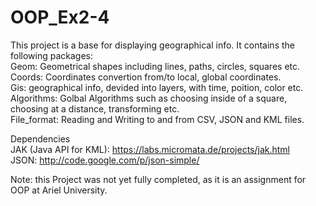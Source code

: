 # OOP_Ex2-4
This project is a base for displaying geographical info.
It contains the following packages:
<br/>  Geom: Geometrical shapes including lines, paths, circles, squares etc.
<br/>  Coords: Coordinates convertion from/to local, global coordinates.
<br/>  Gis: geographical info, devided into layers, with time, poition, color etc.
<br/>  Algorithms: Golbal Algorithms such as choosing inside of a square, choosing at a distance, transforming etc.
<br/>  File_format: Reading and Writing to and from CSV, JSON and KML files.

Dependencies
<br/>  JAK (Java API for KML): https://labs.micromata.de/projects/jak.html
<br/>  JSON: http://code.google.com/p/json-simple/
  
Note: this Project was not yet fully completed, as it is an assignment for OOP at Ariel University.
